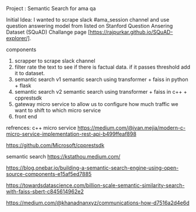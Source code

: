 
Project : Semantic Search for ama qa

Initial Idea: I wanted to scrape slack #ama_session channel and use question answering model from listed on Stanford Question Ansering Dataset (SQuAD) Challange page [https://rajpurkar.github.io/SQuAD-explorer/].

components
1. scrapper
	to scrape slack channel
2. filter
	rate the text to see if there is factual data. if it passes threshold add it to dataset.
3. semantic search v1 
	semantic search using transformer + faiss 
	in python + flask
4. semantic search v2
	semantic search using transformer + faiss 
	in c++ + cpprestsdk
5. gateway
	micro service to allow us to configure how much traffic we want to shift to which micro service
6. front end


refrences:
c++ micro service
https://medium.com/@ivan.mejia/modern-c-micro-service-implementation-rest-api-b499ffeaf898

https://github.com/Microsoft/cpprestsdk

semantic search
https://kstathou.medium.com/

https://blog.onebar.io/building-a-semantic-search-engine-using-open-source-components-e15af5ed7885

https://towardsdatascience.com/billion-scale-semantic-similarity-search-with-faiss-sbert-c845614962e2

https://medium.com/@khanadnanxyz/communications-how-d7516a2d4e6d